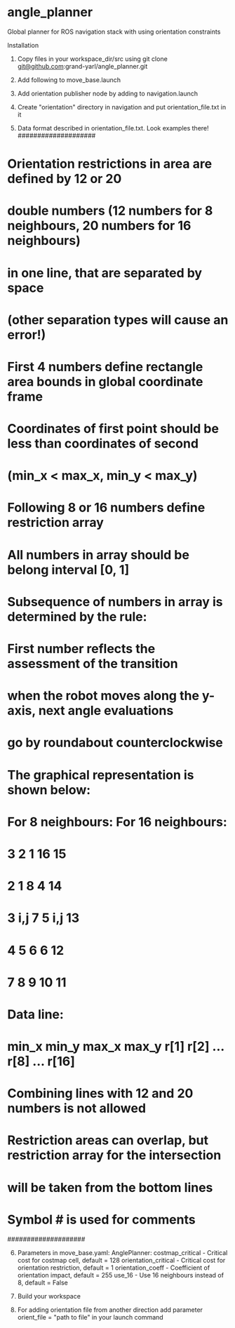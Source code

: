 # angle_planner
Global planner for ROS navigation stack with using orientation constraints

Installation

1. Copy files in your workspace_dir/src using
git clone git@github.com:grand-yarl/angle_planner.git

2. Add following to move_base.launch
<param name="base_global_planner" value="angle_planner/AnglePlanner"/>

3. Add orientation publisher node by adding to navigation.launch
<!-- Orientation publisher -->
<arg name="orient_file" default="$(find navigation_directory)/orientation/orientation_file.txt"/>
<node pkg="orientation_pub" name="orientation_pub" type="orientation_pub" args="$(arg orient_file)"/>

4. Create "orientation" directory in navigation and put orientation_file.txt in it

5. Data format described in orientation_file.txt. Look examples there!
####################
#  Orientation restrictions in area are defined by 12 or 20
#  double numbers (12 numbers for 8 neighbours, 20 numbers for 16 neighbours)
#  in one line, that are separated by space 
#  (other separation types will cause an error!)
#  First 4 numbers define rectangle area bounds in global coordinate frame
#  Coordinates of first point should be less than coordinates of second
#  (min_x < max_x, min_y < max_y)
#  Following 8 or 16 numbers define restriction array
#  All numbers in array should be belong interval [0, 1]
#  Subsequence of numbers in array is determined by the rule:
#  First number reflects the assessment of the transition 
#  when the robot moves along the y-axis, next angle evaluations
#  go by roundabout counterclockwise
#  The graphical representation is shown below: 
#  For 8 neighbours:                   For 16 neighbours:
#                                      3   2   1  16  15
#  2   1   8                           4              14
#  3  i,j  7                           5      i,j     13
#  4   5   6                           6              12
#                                      7   8   9  10  11 
#  Data line:
#  min_x min_y max_x max_y r[1] r[2] ... r[8] ... r[16]
#  Combining lines with 12 and 20 numbers is not allowed
#  Restriction areas can overlap, but restriction array for the intersection
#  will be taken from the bottom lines 
#  Symbol # is used for comments
####################

6. Parameters in move_base.yaml:
AnglePlanner:
  costmap_critical - Critical cost for costmap cell, default = 128
  orientation_critical - Critical cost for orientation restriction, default = 1
  orientation_coeff - Coefficient of orientation impact, default = 255
  use_16 - Use 16 neighbours instead of 8, default = False

7. Build your workspace

8. For adding orientation file from another direction add parameter
orient_file = "path to file"
in your launch command
